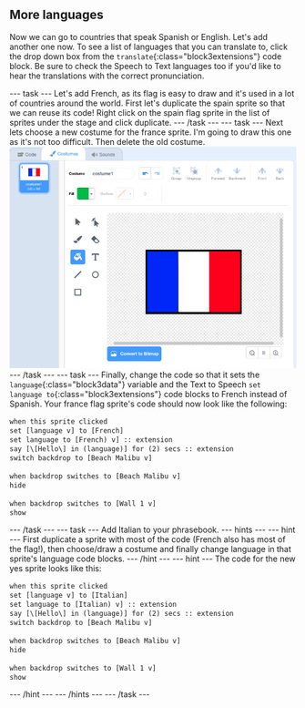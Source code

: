 ## More languages

Now we can go to countries that speak Spanish or English. Let's add another one now.
To see a list of languages that you can translate to, click the drop down box from the `translate`{:class="block3extensions"} code block. Be sure to check the Speech to Text languages too if you'd like to hear the translations with the correct pronunciation.

--- task ---
Let's add French, as its flag is easy to draw and it's used in a lot of countries around the world.
First let's duplicate the spain sprite so that we can reuse its code!
Right click on the spain flag sprite in the list of sprites under the stage and click duplicate.
--- /task ---
--- task ---
Next lets choose a new costume for the france sprite. I'm going to draw this one as it's not too difficult. Then delete the old costume.
![The French flag in the costume editor](images/franceSprite.png)
--- /task ---
--- task ---
Finally, change the code so that it sets the `language`{:class="block3data"} variable and the Text to Speech `set language to`{:class="block3extensions"} code blocks to French instead of Spanish.
Your france flag sprite's code should now look like the following:
```blocks3
when this sprite clicked
set [language v] to [French]
set language to [French) v] :: extension
say [\[Hello\] in (language)] for (2) secs :: extension
switch backdrop to [Beach Malibu v]

when backdrop switches to [Beach Malibu v]
hide

when backdrop switches to [Wall 1 v]
show
```
--- /task ---
--- task ---
Add Italian to your phrasebook. 
--- hints ---
--- hint ---
First duplicate a sprite with most of the code (French also has most of the flag!), then choose/draw a costume and finally change language in that sprite's language code blocks.
--- /hint ---
--- hint ---
The code for the new yes sprite looks like this:
```blocks3
when this sprite clicked
set [language v] to [Italian]
set language to [Italian) v] :: extension
say [\[Hello\] in (language)] for (2) secs :: extension
switch backdrop to [Beach Malibu v]

when backdrop switches to [Beach Malibu v]
hide

when backdrop switches to [Wall 1 v]
show
```
--- /hint ---
--- /hints ---
--- /task ---